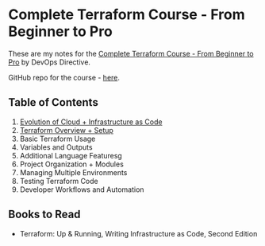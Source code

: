 # Complete Terraform Course - From Beginner to Pro

These are my notes for the [Complete Terraform Course - From Beginner to Pro](https://www.youtube.com/watch?v=7xngnjfIlK4) by DevOps Directive.

GitHub repo for the course - [here](https://github.com/sidpalas/devops-directive-terraform-course).

## Table of Contents

1. [Evolution of Cloud + Infrastructure as Code](./01-evolution-of-cloud/)
2. [Terraform Overview + Setup](./02-terraform-overview/)
3. Basic Terraform Usage
4. Variables and Outputs
5. Additional Language Featuresg
6. Project Organization + Modules
7. Managing Multiple Environments
8. Testing Terraform Code
9. Developer Workflows and Automation

## Books to Read

- Terraform: Up & Running, Writing Infrastructure as Code, Second Edition
